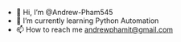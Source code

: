 - 👋 Hi, I’m @Andrew-Pham545
- 🌱 I’m currently learning Python Automation
- 📫 How to reach me andrewphamit@gmail.com


<!---
Andrew-Pham545/Andrew-Pham545 is a ✨ special ✨ repository because its `README.md` (this file) appears on your GitHub profile.
You can click the Preview link to take a look at your changes.
--->
